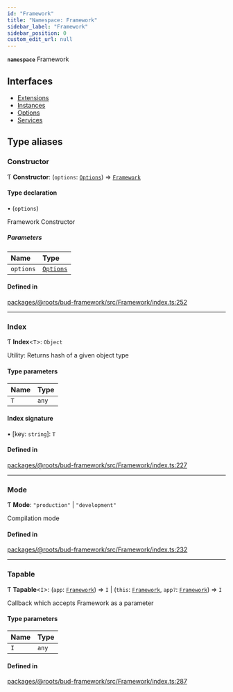 ```yaml
---
id: "Framework"
title: "Namespace: Framework"
sidebar_label: "Framework"
sidebar_position: 0
custom_edit_url: null
---
```


**`namespace`** Framework

## Interfaces

- [Extensions](../interfaces/Framework.Extensions.md)
- [Instances](../interfaces/Framework.Instances.md)
- [Options](../interfaces/Framework.Options.md)
- [Services](../interfaces/Framework.Services.md)

## Type aliases

### Constructor

Ƭ **Constructor**: (`options`: [`Options`](../interfaces/Framework.Options.md)) => [`Framework`](../classes/Framework.md)

#### Type declaration

• (`options`)

Framework Constructor

##### Parameters

| Name | Type |
| :------ | :------ |
| `options` | [`Options`](../interfaces/Framework.Options.md) |

#### Defined in

[packages/@roots/bud-framework/src/Framework/index.ts:252](https://github.com/roots/bud/blob/4498d10b4/packages/@roots/bud-framework/src/Framework/index.ts#L252)

___

### Index

Ƭ **Index**<`T`\>: `Object`

Utility: Returns hash of a given object type

#### Type parameters

| Name | Type |
| :------ | :------ |
| `T` | `any` |

#### Index signature

▪ [key: `string`]: `T`

#### Defined in

[packages/@roots/bud-framework/src/Framework/index.ts:227](https://github.com/roots/bud/blob/4498d10b4/packages/@roots/bud-framework/src/Framework/index.ts#L227)

___

### Mode

Ƭ **Mode**: ``"production"`` \| ``"development"``

Compilation mode

#### Defined in

[packages/@roots/bud-framework/src/Framework/index.ts:232](https://github.com/roots/bud/blob/4498d10b4/packages/@roots/bud-framework/src/Framework/index.ts#L232)

___

### Tapable

Ƭ **Tapable**<`I`\>: (`app`: [`Framework`](../classes/Framework.md)) => `I` \| (`this`: [`Framework`](../classes/Framework.md), `app?`: [`Framework`](../classes/Framework.md)) => `I`

Callback which accepts Framework as a parameter

#### Type parameters

| Name | Type |
| :------ | :------ |
| `I` | `any` |

#### Defined in

[packages/@roots/bud-framework/src/Framework/index.ts:287](https://github.com/roots/bud/blob/4498d10b4/packages/@roots/bud-framework/src/Framework/index.ts#L287)
